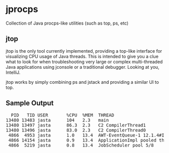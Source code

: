 jprocps
=======

Collection of Java procps-like utilities (such as top, ps, etc)

jtop
----

jtop is the only tool currently implemented, providing a top-like interface for
visualizing CPU usage of Java threads.  This is intended to give you a clue
what to look for when troubleshooting very large or complex multi-threaded Java
applications using jconsole or a traditional debugger.  Looking at you,
IntelliJ.

jtop works by simply combining ps and jstack and providing a similar UI to top.

Sample Output
-------------

<pre>
  PID   TID USER       %CPU  %MEM  THREAD
13480 13483 jasta      104   2.3   main
13480 13497 jasta      86.3  2.3   C2 CompilerThread1
13480 13496 jasta      83.0  2.3   C2 CompilerThread0
 4866  4953 jasta      1.0   13.4  AWT-EventQueue-1 12.1.4#IC-129.713, eap:false
 4866 14154 jasta      0.9   13.4  ApplicationImpl pooled thread 36
 4866  5219 jasta      0.8   13.4  JobScheduler pool 5/8
</pre>
